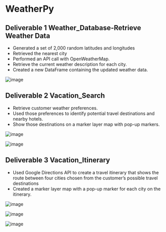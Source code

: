 # WeatherPy
## Deliverable 1 Weather_Database-Retrieve Weather Data
* Generated a set of 2,000 random latitudes and longitudes
* Retrieved the nearest city
* Performed an API call with OpenWeatherMap. 
* Retrieve the current weather description for each city. 
* Created a new DataFrame containing the updated weather data.

![image](https://user-images.githubusercontent.com/107962343/202931247-2e5bcff9-cd91-47f4-9788-cc6fa8acfc55.png)

## Deliverable 2 Vacation_Search
* Retrieve customer weather preferences.
* Used those preferences to identify potential travel destinations and nearby hotels. 
* Show those destinations on a marker layer map with pop-up markers.

![image](https://user-images.githubusercontent.com/107962343/202931324-2a03ba86-43f4-42fd-9ffb-9113a1f08363.png)


![image](https://user-images.githubusercontent.com/107962343/202931050-10e9d79c-980b-43ce-9901-4a18e2f95029.png)


## Deliverable 3 Vacation_Itinerary
* Used Google Directions API to create a travel itinerary that shows the route between four cities chosen from the customer’s possible travel destinations
* Created a marker layer map with a pop-up marker for each city on the itinerary.

![image](https://user-images.githubusercontent.com/107962343/204316332-88922275-286f-4644-aef3-ba38f2f7aeb9.png)

![image](https://user-images.githubusercontent.com/107962343/204316220-12edab07-540a-4896-99ce-f5a3a297150d.png)

![image](https://user-images.githubusercontent.com/107962343/204316107-a534930b-ac15-4d44-b8f2-1af8b445c6ee.png)
